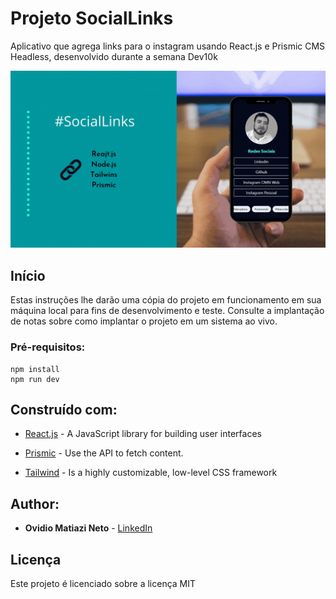# Projeto SocialLinks


Aplicativo que agrega links para o instagram usando React.js e Prismic CMS Headless, desenvolvido durante a semana Dev10k

![Preview](https://github.com/omnweb/Social-Links/blob/master/sociallinks/%23SocialLinks.gif?raw=true)

## Início

Estas instruções lhe darão uma cópia do projeto em funcionamento em sua máquina local para fins de desenvolvimento e teste. Consulte a implantação de notas sobre como implantar o projeto em um sistema ao vivo.

### Pré-requisitos:




```
npm install
npm run dev
```

## Construído com:

* [React.js](https://reactjs.org/) - A JavaScript library for building user interfaces

* [Prismic](https://prismic.io/) - Use the API to fetch content. 

* [Tailwind](https://tailwindcss.com/) - Is a highly customizable, low-level CSS framework


## Author:

* **Ovidio Matiazi Neto** - [LinkedIn](https://www.linkedin.com/in/ovidio-matiazi-neto-38a937130/)


## Licença

Este projeto é licenciado sobre a licença MIT 


